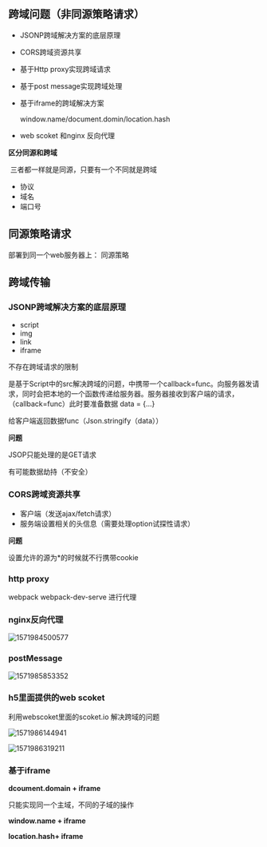 ## 跨域问题（非同源策略请求）

- JSONP跨域解决方案的底层原理

- CORS跨域资源共享

- 基于Http proxy实现跨域请求

- 基于post message实现跨域处理

- 基于iframe的跨域解决方案

  window.name/document.domin/location.hash

- web scoket 和nginx 反向代理

**区分同源和跨域**

​	三者都一样就是同源，只要有一个不同就是跨域

- 协议
- 域名
- 端口号



## 同源策略请求

部署到同一个web服务器上： 同源策略

## 跨域传输

### JSONP跨域解决方案的底层原理

- script 
- img
- link
- iframe

不存在跨域请求的限制

是基于Script中的src解决跨域的问题，中携带一个callback=func。向服务器发请求，同时会把本地的一个函数传递给服务器。服务器接收到客户端的请求，（callback=func）此时要准备数据 data = {...}

给客户端返回数据func（Json.stringify（data））

**问题**

JSOP只能处理的是GET请求

有可能数据劫持（不安全）

### CORS跨域资源共享

- 客户端（发送ajax/fetch请求）
- 服务端设置相关的头信息（需要处理option试探性请求）

**问题**

设置允许的源为*的时候就不行携带cookie

### http proxy 

webpack webpack-dev-serve 进行代理

### nginx反向代理

![1571984500577](C:\Users\Administrator\AppData\Roaming\Typora\typora-user-images\1571984500577.png)



### postMessage

![1571985853352](C:\Users\Administrator\AppData\Roaming\Typora\typora-user-images\1571985853352.png)



### h5里面提供的web scoket

利用webscoket里面的scoket.io 解决跨域的问题

![1571986144941](C:\Users\Administrator\AppData\Roaming\Typora\typora-user-images\1571986144941.png)

![1571986319211](C:\Users\Administrator\AppData\Roaming\Typora\typora-user-images\1571986319211.png)



### 基于iframe

**dcoument.domain + iframe**

只能实现同一个主域，不同的子域的操作

**window.name + iframe**

**location.hash+ iframe**



